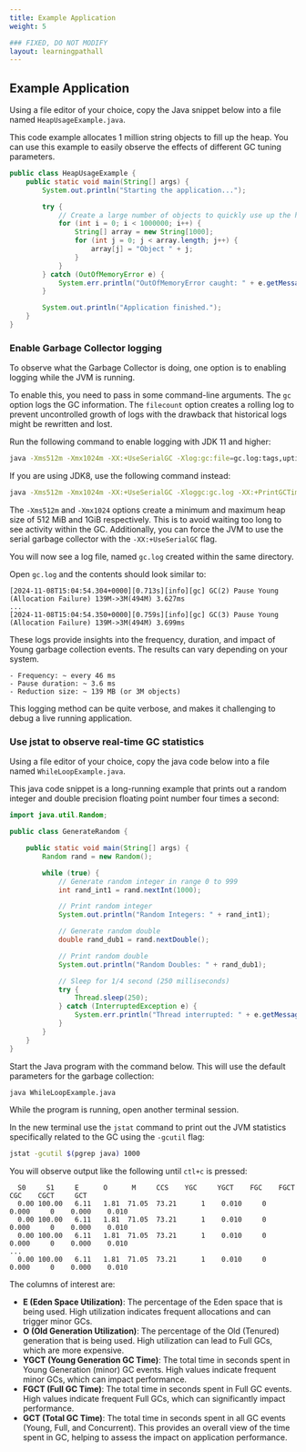 ```yaml
---
title: Example Application
weight: 5

### FIXED, DO NOT MODIFY
layout: learningpathall
---
```


## Example Application

Using a file editor of your choice, copy the Java snippet below into a file named `HeapUsageExample.java`. 

This code example allocates 1 million string objects to fill up the heap. You can use this example to easily observe the effects of different GC tuning parameters.

```java
public class HeapUsageExample {
    public static void main(String[] args) {
        System.out.println("Starting the application...");

        try {
            // Create a large number of objects to quickly use up the heap
            for (int i = 0; i < 1000000; i++) {
                String[] array = new String[1000];
                for (int j = 0; j < array.length; j++) {
                    array[j] = "Object " + j;
                }
            }
        } catch (OutOfMemoryError e) {
            System.err.println("OutOfMemoryError caught: " + e.getMessage());
        }

        System.out.println("Application finished.");
    }
}
```

### Enable Garbage Collector logging

To observe what the Garbage Collector is doing, one option is to enabling logging while the JVM is running. 

To enable this, you need to pass in some command-line arguments. The `gc` option logs the GC information. The `filecount` option creates a rolling log to prevent uncontrolled growth of logs with the drawback that historical logs might be rewritten and lost. 

Run the following command to enable logging with JDK 11 and higher:

```bash
java -Xms512m -Xmx1024m -XX:+UseSerialGC -Xlog:gc:file=gc.log:tags,uptime,time,level:filecount=10,filesize=16m HeapUsageExample.java
```

If you are using JDK8, use the following command instead:

```bash
java -Xms512m -Xmx1024m -XX:+UseSerialGC -Xloggc:gc.log -XX:+PrintGCTimeStamps -XX:+UseGCLogFileRotation HeapUsageExample.java
```

The `-Xms512m` and `-Xmx1024` options create a minimum and maximum heap size of 512 MiB and 1GiB respectively. This is to avoid waiting too long to see activity within the GC. Additionally, you can force the JVM to use the serial garbage collector with the `-XX:+UseSerialGC` flag. 

You will now see a log file, named `gc.log` created within the same directory. 

Open `gc.log` and the contents should look similar to:

```output
[2024-11-08T15:04:54.304+0000][0.713s][info][gc] GC(2) Pause Young (Allocation Failure) 139M->3M(494M) 3.627ms
...
[2024-11-08T15:04:54.350+0000][0.759s][info][gc] GC(3) Pause Young (Allocation Failure) 139M->3M(494M) 3.699ms
```

These logs provide insights into the frequency, duration, and impact of Young garbage collection events. The results can vary depending on your system.

    - Frequency: ~ every 46 ms
    - Pause duration: ~ 3.6 ms
    - Reduction size: ~ 139 MB (or 3M objects)

This logging method can be quite verbose, and makes it challenging to debug a live running application. 

### Use jstat to observe real-time GC statistics

Using a file editor of your choice, copy the java code below into a file named `WhileLoopExample.java`. 

This java code snippet is a long-running example that prints out a random integer and double precision floating point number four times a second:

```java
import java.util.Random;

public class GenerateRandom {

    public static void main(String[] args) {
        Random rand = new Random();

        while (true) {
            // Generate random integer in range 0 to 999
            int rand_int1 = rand.nextInt(1000);

            // Print random integer
            System.out.println("Random Integers: " + rand_int1);

            // Generate random double
            double rand_dub1 = rand.nextDouble();

            // Print random double
            System.out.println("Random Doubles: " + rand_dub1);

            // Sleep for 1/4 second (250 milliseconds)
            try {
                Thread.sleep(250);
            } catch (InterruptedException e) {
                System.err.println("Thread interrupted: " + e.getMessage());
            }
        }
    }
}
```

Start the Java program with the command below. This will use the default parameters for the garbage collection:

```bash
java WhileLoopExample.java
```
While the program is running, open another terminal session. 

In the new terminal use the `jstat` command to print out the JVM statistics specifically related to the GC using the `-gcutil` flag:

```bash
jstat -gcutil $(pgrep java) 1000
```

You will observe output like the following until `ctl+c` is pressed:

```output
  S0     S1     E      O      M     CCS    YGC     YGCT    FGC    FGCT    CGC    CGCT     GCT   
  0.00 100.00   6.11   1.81  71.05  73.21      1    0.010     0    0.000     0    0.000    0.010
  0.00 100.00   6.11   1.81  71.05  73.21      1    0.010     0    0.000     0    0.000    0.010
  0.00 100.00   6.11   1.81  71.05  73.21      1    0.010     0    0.000     0    0.000    0.010
...
  0.00 100.00   6.11   1.81  71.05  73.21      1    0.010     0    0.000     0    0.000    0.010
```

The columns of interest are:
- **E (Eden Space Utilization)**: The percentage of the Eden space that is being used. High utilization indicates frequent allocations and can trigger minor GCs.
- **O (Old Generation Utilization)**: The percentage of the Old (Tenured) generation that is being used. High utilization can lead to Full GCs, which are more expensive.
- **YGCT (Young Generation GC Time)**: The total time in seconds spent in Young Generation (minor) GC events. High values indicate frequent minor GCs, which can impact performance.
- **FGCT (Full GC Time)**: The total time in seconds spent in Full GC events. High values indicate frequent Full GCs, which can significantly impact performance.
- **GCT (Total GC Time)**: The total time in seconds spent in all GC events (Young, Full, and Concurrent). This provides an overall view of the time spent in GC, helping to assess the impact on application performance.


